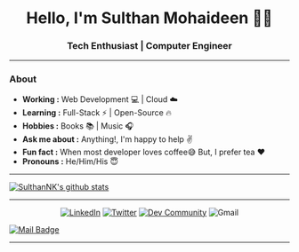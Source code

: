 <h1 align="center"> Hello, I'm Sulthan Mohaideen 👨‍💻 </h1>

<h3 align="center">  Tech Enthusiast | Computer Engineer </h3>

---------------------------------------------------------------------------------------------------------------------------------------------------------------------------------
### About
-  **Working :**  Web Development :computer: | Cloud :cloud: 
-  **Learning :** <!--Mobile-App Development :iphone: |--> Full-Stack :zap: | Open-Source :fire:	
-  **Hobbies :** Books :books: | Music :headphones:
-  **Ask me about :** Anything!, I'm happy to help :v:
-  **Fun fact :** When most developer loves coffee:sweat_smile: But, I prefer tea :heart: 
-  **Pronouns :** He/Him/His :innocent:

---------------------------------------------------------------------------------------------------------------------------------------------------------------------------------

[![SulthanNK's github stats](https://github-readme-stats.vercel.app/api?username=SulthanNK&show_icons=true&title_color=fff&icon_color=79ff97&text_color=9f9f9f&bg_color=151515)](https://github.com/SulthanNK/github-readme-stats)

-------------------------------------------------------------------------------------------------------------------------------------------------------------------------------

<p align="center"> 
<a href="https://www.linkedin.com/in/sulthannk/"><img alt="LinkedIn" src="https://img.shields.io/badge/-Sulthan_Mohaideen-blue?style=flat-square&logo=Linkedin&logoColor=white&link=https://www.linkedin.com/in/sulthannk/"></a>
<a href="https://twitter.com/SulthanNK"><img alt="Twitter" src="https://img.shields.io/badge/-SulthanNK-1ca0f1?style=flat-square&logo=twitter&logoColor=white&link=https://twitter.com/SulthanNK"></a>
<a href="https://dev.to/sulthannk"><img alt="Dev Community" src="https://img.shields.io/badge/-SulthanNK-black?style=flat-square&logo=dev.to&logoColor=white&link=https://dev.to/sulthannk"></a>
<a mailto="sulthannk98@gmail.com"><img alt="Gmail" src="https://img.shields.io/badge/-Gmail-c14438?style=flat-square&logo=Gmail&logoColor=white&link=mailto:sulthannk98@gmail.com"></a>
</p>

[![Mail Badge](https://img.shields.io/badge/-Gmail-c14438?style=flat-square&logo=Gmail&logoColor=white&link=mailto:ishagupta2103@gmail.com)](mailto:sulthannk98@gmail.com)

-------------------------------------------------------------------------------------------------------------------------------------------------------------------------------

<!--
[![Twitter Badge](https://img.shields.io/badge/-SulthanNK-1ca0f1?style=flat-square&logo=twitter&logoColor=white&link=https://twitter.com/SulthanNK)](https://twitter.com/SulthanNK) 
[![Linkedin Badge](https://img.shields.io/badge/-Sulthan_Mohaideen-blue?style=flat-square&logo=Linkedin&logoColor=white&link=https://www.linkedin.com/in/sulthannk/)](https://www.linkedin.com/in/sulthannk/) 
[![Dev Badge](https://img.shields.io/badge/-SulthanNK-black?style=flat-square&logo=dev.to&logoColor=white&link=https://dev.to/sulthannk)](https://dev.to/sulthannk)



### Hi there 👋 

**SulthanNK/SulthanNK** is a ✨ _special_ ✨ repository because its `README.md` (this file) appears on your GitHub profile. 

- 🔭 I’m currently working on ...
- 🌱 I’m currently learning the ...
- 👯 I’m looking to collaborate on ...
- 🤔 I’m looking for help with ...
- 💬 Ask me about: ...
- 📫 How to reach me: ...
- 😄 Pronouns: ...
- ⚡ Fun fact: ...

-->

